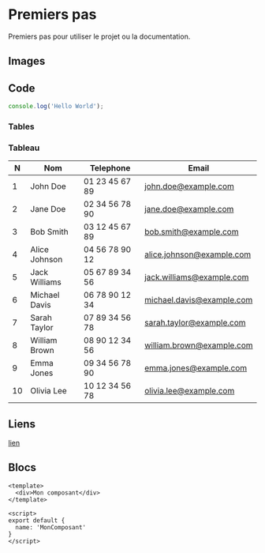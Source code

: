 # Premiers pas

Premiers pas pour utiliser le projet ou la documentation.

## Images

## Code

```javascript
console.log('Hello World');
```
### Tables
### Tableau

| N | Nom | Telephone | Email |
| --- | --- | --- | --- |
| 1 | John Doe | 01 23 45 67 89 | [john.doe@example.com](mailto:john.doe@example.com) |
| 2 | Jane Doe | 02 34 56 78 90 | [jane.doe@example.com](mailto:jane.doe@example.com) |
| 3 | Bob Smith | 03 12 45 67 89 | [bob.smith@example.com](mailto:bob.smith@example.com) |
| 4 | Alice Johnson | 04 56 78 90 12 | [alice.johnson@example.com](mailto:alice.johnson@example.com) |
| 5 | Jack Williams | 05 67 89 34 56 | [jack.williams@example.com](mailto:jack.williams@example.com) |
| 6 | Michael Davis | 06 78 90 12 34 | [michael.davis@example.com](mailto:michael.davis@example.com) |
| 7 | Sarah Taylor | 07 89 34 56 78 | [sarah.taylor@example.com](mailto:sarah.taylor@example.com) |
| 8 | William Brown | 08 90 12 34 56 | [william.brown@example.com](mailto:william.brown@example.com) |
| 9 | Emma Jones | 09 34 56 78 90 | [emma.jones@example.com](mailto:emma.jones@example.com) |
| 10 | Olivia Lee | 10 12 34 56 78 | [olivia.lee@example.com](mailto:olivia.lee@example.com) |
 

## Liens

[lien](https://google.com)

## Blocs

```vue
<template>
  <div>Mon composant</div>
</template>

<script>
export default {
  name: 'MonComposant'
}
</script>
```
